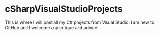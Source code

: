 # cSharpVisualStudioProjects
This is where I will post all my C# projects from Visual Studio.
I am new to GitHub and I welcome any critque and advice.
